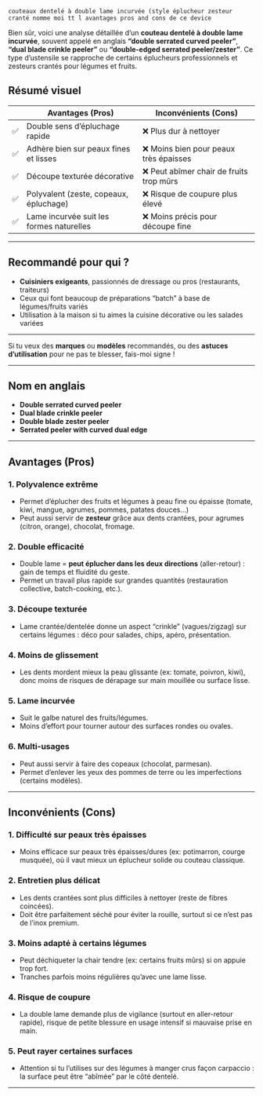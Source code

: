 ```
couteaux dentelé à double lame incurvée (style éplucheur zesteur cranté nomme moi tt l avantages pros and cons de ce device
```

Bien sûr, voici une analyse détaillée d’un **couteau dentelé à double lame incurvée**, souvent appelé en anglais **“double serrated curved peeler”**, **“dual blade crinkle peeler”** ou **“double-edged serrated peeler/zester”**.
 Ce type d’ustensile se rapproche de certains éplucheurs professionnels et zesteurs crantés pour légumes et fruits.

## **Résumé visuel**

|      | Avantages (Pros)                         | Inconvénients (Cons)                    |
| ---- | ---------------------------------------- | --------------------------------------- |
| ✅    | Double sens d’épluchage rapide           | ❌ Plus dur à nettoyer                   |
| ✅    | Adhère bien sur peaux fines et lisses    | ❌ Moins bien pour peaux très épaisses   |
| ✅    | Découpe texturée décorative              | ❌ Peut abîmer chair de fruits trop mûrs |
| ✅    | Polyvalent (zeste, copeaux, épluchage)   | ❌ Risque de coupure plus élevé          |
| ✅    | Lame incurvée suit les formes naturelles | ❌ Moins précis pour découpe fine        |

------

## **Recommandé pour qui ?**

- **Cuisiniers exigeants**, passionnés de dressage ou pros (restaurants, traiteurs)
- Ceux qui font beaucoup de préparations “batch” à base de légumes/fruits variés
- Utilisation à la maison si tu aimes la cuisine décorative ou les salades variées

------

Si tu veux des **marques** ou **modèles** recommandés, ou des **astuces d’utilisation** pour ne pas te blesser, fais-moi signe !

------

## **Nom en anglais**

- **Double serrated curved peeler**
- **Dual blade crinkle peeler**
- **Double blade zester peeler**
- **Serrated peeler with curved dual edge**

------

## **Avantages (Pros)**

### 1. **Polyvalence extrême**

- Permet d’éplucher des fruits et légumes à peau fine ou épaisse (tomate, kiwi, mangue, agrumes, pommes, patates douces…)
- Peut aussi servir de **zesteur** grâce aux dents crantées, pour agrumes (citron, orange), chocolat, fromage.

### 2. **Double efficacité**

- Double lame = **peut éplucher dans les deux directions** (aller-retour) : gain de temps et fluidité du geste.
- Permet un travail plus rapide sur grandes quantités (restauration collective, batch-cooking, etc.).

### 3. **Découpe texturée**

- Lame crantée/dentelée donne un aspect “crinkle” (vagues/zigzag) sur certains légumes : déco pour salades, chips, apéro, présentation.

### 4. **Moins de glissement**

- Les dents mordent mieux la peau glissante (ex: tomate, poivron, kiwi), donc moins de risques de dérapage sur main mouillée ou surface lisse.

### 5. **Lame incurvée**

- Suit le galbe naturel des fruits/légumes.
- Moins d’effort pour tourner autour des surfaces rondes ou ovales.

### 6. **Multi-usages**

- Peut aussi servir à faire des copeaux (chocolat, parmesan).
- Permet d’enlever les yeux des pommes de terre ou les imperfections (certains modèles).

------

## **Inconvénients (Cons)**

### 1. **Difficulté sur peaux très épaisses**

- Moins efficace sur peaux très épaisses/dures (ex: potimarron, courge musquée), où il vaut mieux un éplucheur solide ou couteau classique.

### 2. **Entretien plus délicat**

- Les dents crantées sont plus difficiles à nettoyer (reste de fibres coincées).
- Doit être parfaitement séché pour éviter la rouille, surtout si ce n’est pas de l’inox premium.

### 3. **Moins adapté à certains légumes**

- Peut déchiqueter la chair tendre (ex: certains fruits mûrs) si on appuie trop fort.
- Tranches parfois moins régulières qu’avec une lame lisse.

### 4. **Risque de coupure**

- La double lame demande plus de vigilance (surtout en aller-retour rapide), risque de petite blessure en usage intensif si mauvaise prise en main.

### 5. **Peut rayer certaines surfaces**

- Attention si tu l’utilises sur des légumes à manger crus façon carpaccio : la surface peut être “abîmée” par le côté dentelé.

------

